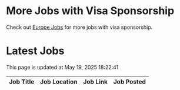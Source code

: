 # More Jobs with Visa Sponsorship

Check out [Europe Jobs](https://github.com/sureshparimi/europejobs#latest-jobs) for more jobs with visa sponsorship.

# Latest Jobs

This page is updated at May 19, 2025 18:22:41

| Job Title | Job Location | Job Link | Job Posted |
| --- | --- | --- | --- |
